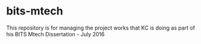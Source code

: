 # bits-mtech
This repository is for managing the project works that KC is doing as part of his BITS Mtech Dissertation - July 2016
